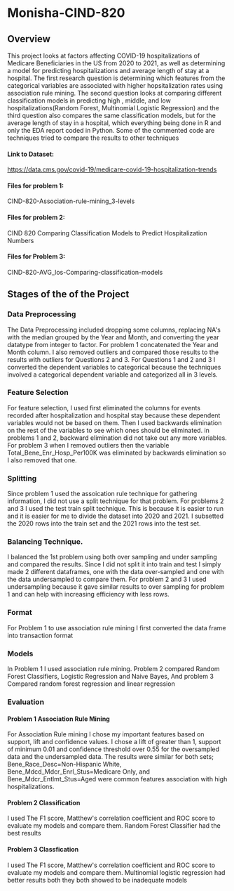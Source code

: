 # Monisha-CIND-820
## Overview
This project looks at factors affecting COVID-19 hospitalizations of Medicare Beneficiaries in the US from 2020 to 2021, as well as determining a model for predicting hospitalizations and average length of stay at a hospital. The first research question is determining which features from the categorical variables are associated with higher hopsitalization rates using association rule mining. The second question looks at comparing different classification models in predicting high , middle, and low hospitalizations(Random Forest, Multinomial Logistic Regression) and the third question also compares the same classification models, but for the average length of stay in a hospital, which everything being done in R and only the EDA report coded in Python. Some of the commented code are techniques tried to compare the results to other techniques
#### Link to Dataset: 
https://data.cms.gov/covid-19/medicare-covid-19-hospitalization-trends
#### Files for problem 1:
CIND-820-Association-rule-mining_3-levels
#### Files for problem 2:
CIND 820 Comparing Classification Models to Predict Hospitalization Numbers
#### Files for Problem 3:
CIND-820-AVG_los-Comparing-classification-models
## Stages of the of the Project
### Data Preprocessing
The Data Preprocessing included dropping some columns, replacing NA's with the median grouped by the Year and Month, and converting the year datatype from integer to factor. For problem 1 concatenated the Year and Month column. I also removed outliers and compared those results to the results with outliers for Questions 2 and 3. For Questions 1 and 2 and 3 I converted the dependent variables to categorical because the techniques involved a categorical dependent variable and categorized all in 3 levels. 
### Feature Selection
For feature selection, I used first eliminated the columns for events recorded after hospitalization and hospital stay because these dependent variables would not be based on them. Then I used backwards elimination on the rest of the variables to see which ones should be eliminated. in problems 1 and 2, backward elimination did not take out any more variables. For problem 3 when I removed outliers then the variable Total_Bene_Enr_Hosp_Per100K was eliminated by backwards elimination so I also removed that one. 
### Splitting 
Since problem 1 used the assoication rule technique for gathering information, I did not use a split technique for that problem. For problems 2 and 3 I used the test train split technique. This is because it is easier to run and it is easier for me to divide the dataset into 2020 and 2021. I subsetted the 2020 rows into the train set and the 2021 rows into the test set. 
### Balancing Technique.
I balanced the 1st problem using both over sampling and under sampling and compared the results. Since I did not split it into train and test I simply made 2 different dataframes, one with the data over-sampled and one with the data undersampled to compare them. For problem 2 and 3 I used undersampling because it gave similar results to over sampling for problem 1 and can help with increasing efficiency with less rows. 
### Format
For Problem 1 to use association rule mining I first converted the data frame into transaction format
### Models
In Problem 1 I used association rule mining. Problem 2 compared Random Forest Classifiers, Logistic Regression and Naive Bayes, And problem 3 Compared random forest regression and linear regression
### Evaluation
#### Problem 1 Association Rule Mining
For Association Rule mining I chose my important features based on support, lift and confidence values. I chose a lift of greater than 1, support of minimum 0.01 and confidence threshold over 0.55 for the oversampled data and the undersampled data. The results were similar for both sets; Bene_Race_Desc=Non-Hispanic White, Bene_Mdcd_Mdcr_Enrl_Stus=Medicare Only, and Bene_Mdcr_Entlmt_Stus=Aged were common features association with high hospitalizations. 
#### Problem 2 Classification
I used The F1 score, Matthew's correlation coefficient and ROC score to evaluate my models and compare them. Random Forest Classifier had the best results
#### Problem 3 Classfication
I used The F1 score, Matthew's correlation coefficient and ROC score to evaluate my models and compare them. Multinomial logistic regression had better results both they both showed to be inadequate models

